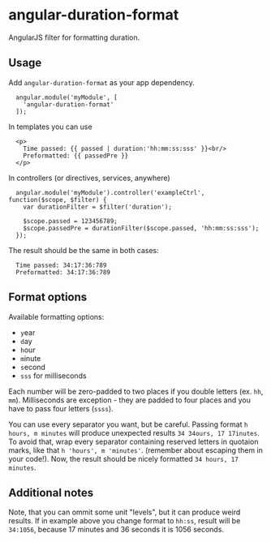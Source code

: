 angular-duration-format
===================

AngularJS filter for formatting duration.

## Usage ##
Add `angular-duration-format` as your app dependency.

```
  angular.module('myModule', [
    'angular-duration-format'
  ]);
```

In templates you can use
```
  <p>
    Time passed: {{ passed | duration:'hh:mm:ss:sss' }}<br/>
    Preformatted: {{ passedPre }}
  </p>
```

In controllers (or directives, services, anywhere)
```
  angular.module('myModule').controller('exampleCtrl', function($scope, $filter) {
    var durationFilter = $filter('duration');
    
    $scope.passed = 123456789;
    $scope.passedPre = durationFilter($scope.passed, 'hh:mm:ss:sss');
  });
```

The result should be the same in both cases:
```
  Time passed: 34:17:36:789
  Preformatted: 34:17:36:789
```

## Format options ##
Available formatting options:
 * `y`ear
 * `d`ay
 * `h`our
 * `m`inute
 * `s`econd
 * `sss` for milliseconds

Each number will be zero-padded to two places if you double letters (ex. `hh`, `mm`). Milliseconds are exception - they are padded to four places and you have to pass four letters (`ssss`).

You can use every separator you want, but be careful. Passing format `h hours, m minutes` will produce unexpected results `34 34ours, 17 17inutes`. To avoid that, wrap every separator containing reserved letters in quotaion marks, like that `h 'hours', m 'minutes'`. (remember about escaping them in your code!). Now, the result should be nicely formatted `34 hours, 17 minutes`.

## Additional notes ##
Note, that you can ommit some unit "levels", but it can produce weird results. If in example above you change format to `hh:ss`, result will be `34:1056`, because 17 minutes and 36 seconds it is 1056 seconds.
 
